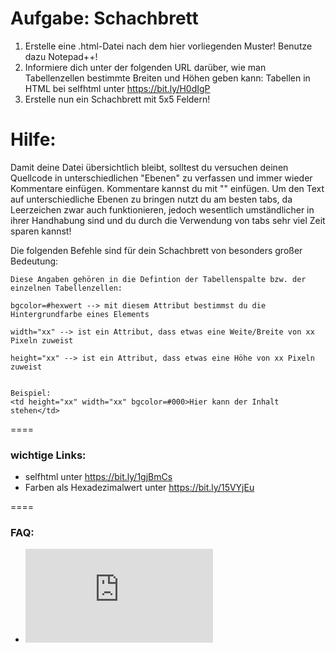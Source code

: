 Aufgabe: Schachbrett
====

1. Erstelle eine .html-Datei nach dem hier vorliegenden Muster! Benutze dazu Notepad++!
2. Informiere dich unter der folgenden URL darüber, wie man Tabellenzellen bestimmte Breiten und Höhen geben kann: Tabellen in HTML bei selfhtml unter https://bit.ly/H0dIgP
3. Erstelle nun ein Schachbrett mit 5x5 Feldern!



Hilfe:
====

Damit deine Datei übersichtlich bleibt, solltest du versuchen deinen Quellcode in unterschiedlichen "Ebenen" zu verfassen und immer wieder Kommentare einfügen. Kommentare kannst du mit "<!-- Kommentar -->" einfügen.
Um den Text auf unterschiedliche Ebenen zu bringen nutzt du am besten tabs, da Leerzeichen zwar auch funktionieren, jedoch wesentlich umständlicher in ihrer Handhabung sind und du durch die Verwendung von tabs sehr viel Zeit sparen kannst!


Die folgenden Befehle sind für dein Schachbrett von besonders großer Bedeutung:


```
Diese Angaben gehören in die Defintion der Tabellenspalte bzw. der einzelnen Tabellenzellen:

bgcolor=#hexwert --> mit diesem Attribut bestimmst du die Hintergrundfarbe eines Elements

width="xx" --> ist ein Attribut, dass etwas eine Weite/Breite von xx Pixeln zuweist

height="xx" --> ist ein Attribut, dass etwas eine Höhe von xx Pixeln zuweist


Beispiel:
<td height="xx" width="xx" bgcolor=#000>Hier kann der Inhalt stehen</td>

```


====

### wichtige Links:
* selfhtml unter https://bit.ly/1gjBmCs
* Farben als Hexadezimalwert unter https://bit.ly/15VYjEu


====

### FAQ:
* ![Link zum FAQ](https://github.com/cartz/schule/blob/master/faq.md)